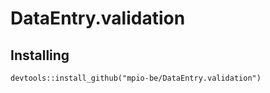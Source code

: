 
# DataEntry.validation


## Installing
    devtools::install_github("mpio-be/DataEntry.validation")
